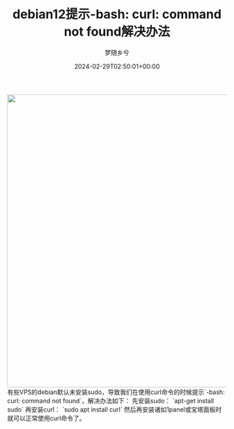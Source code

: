 ﻿---
title: 'debian12提示-bash: curl: command not found解决办法'
author: 梦随乡兮

date: 2024-02-29T02:50:01+00:00

slug: "bash-curl-command-not-found"
---
<img width="1280" height="672" src="https://r2.imsxx.com/wp-content/uploads/20240229024911370002.jpg" alt="" />
有些VPS的debian默认未安装sudo，导致我们在使用curl命令的时候提示`-bash: curl: command not found`，解决办法如下：
先安装sudo：
`apt-get install sudo`
再安装curl：
`sudo apt install curl`
然后再安装诸如1panel或宝塔面板时就可以正常使用curl命令了。

